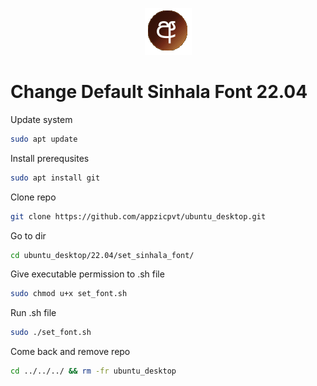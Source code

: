 <p align="center">
  <img src="../images/change-sinhal-font.png" />
</p>

# Change Default Sinhala Font 22.04

Update system
```bash
sudo apt update
```

Install prerequsites
```bash
sudo apt install git
```

Clone repo
```bash
git clone https://github.com/appzicpvt/ubuntu_desktop.git
```

Go to dir
```bash
cd ubuntu_desktop/22.04/set_sinhala_font/
```

Give executable permission to .sh file
```bash
sudo chmod u+x set_font.sh 
```

Run .sh file
```bash
sudo ./set_font.sh
```

Come back and remove repo
```bash
cd ../../../ && rm -fr ubuntu_desktop
```

